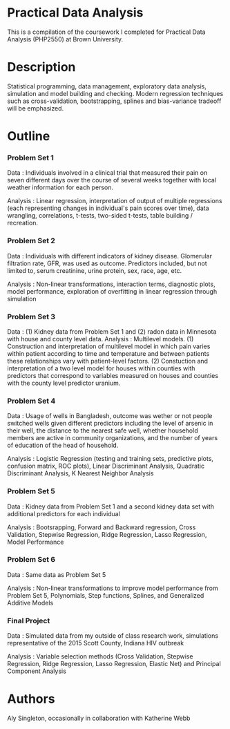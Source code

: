 # Practical Data Analysis

This is a compilation of the coursework I completed for Practical Data Analysis (PHP2550) at Brown University.

# Description

Statistical programming, data management, exploratory data analysis, simulation and model building and checking. Modern regression techniques such as cross-validation, bootstrapping, splines and bias-variance tradeoff will be emphasized.

# Outline

### Problem Set 1

Data : Individuals involved in a clinical trial that measured their pain on seven different days over the course of several weeks together with local weather information for each person. 

Analysis : Linear regression, interpretation of output of multiple regressions (each representing changes in individual's pain scores over time), data wrangling, correlations, t-tests, two-sided t-tests, table building / recreation.

### Problem Set 2

Data : Individuals with different indicators of kidney disease. Glomerular filtration rate, GFR, was used as outcome. Predictors included, but not limited to, serum creatinine, urine protein, sex, race, age, etc.

Analysis : Non-linear transformations, interaction terms, diagnostic plots, model performance, exploration of overfitting in linear regression through simulation

### Problem Set 3

Data : (1) Kidney data from Problem Set 1 and (2) radon data in Minnesota with house and county level data.
Analysis : Multilevel models. (1) Construction and interpretation of multilevel model in which pain varies within patient according to time and temperature and between patients these relationships vary with patient-level factors. (2) Constuction and interpretation of a two level model for houses within counties with predictors that correspond to variables measured on houses and counties with the county level predictor uranium.

### Problem Set 4

Data : Usage of wells in Bangladesh, outcome was wether or not people switched wells given different predictors including the level of arsenic in their well, the distance to the nearest safe well, whether household members are active in community organizations, and the number of years of education of the head of household.

Analysis : Logistic Regression (testing and training sets, predictive plots, confusion matrix, ROC plots), Linear Discriminant Analysis, Quadratic Discriminant Analysis, K Nearest Neighbor Analysis

### Problem Set 5

Data : Kidney data from Problem Set 1 and a second kidney data set with additional predictors for each individual

Analysis : Bootsrapping, Forward and Backward regression, Cross Validation, Stepwise Regression, Ridge Regression, Lasso Regression, Model Performance

### Problem Set 6

Data : Same data as Problem Set 5

Analysis : Non-linear transformations to improve model performance from Problem Set 5, Polynomials, Step functions, Splines, and Generalized Additive Models

### Final Project

Data : Simulated data from my outside of class research work, simulations representative of the 2015 Scott County, Indiana HIV outbreak

Analysis : Variable selection methods (Cross Validation, Stepwise Regression, Ridge Regression, Lasso Regression, Elastic Net) and Principal Component Analysis

# Authors

Aly Singleton, occasionally in collaboration with Katherine Webb
